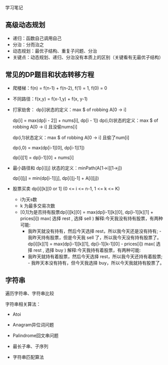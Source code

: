 学习笔记

## 高级动态规划

* 递归：函数自己调用自己
* 分治：分而治之
* 动态规划：最优子结构、重复子问题、分治
* 关键点：动态规划、递归、分治没有本质上的区别（关键看有无最优子结构）

## 常见的DP题目和状态转移方程

* 爬楼梯：f(n) = f(n-1) + f(n-2), f(1) = 1, f(0) = 0

* 不同路径：f(x,y) = f(x-1,y) + f(x, y-1)

* 打家劫舍：
  dp[i]状态的定义：max $ of robbing A[0 -> i]

  dp[i] = max(dp[i - 2]] + nums[i], dp[i - 1])
  dp(i,0)状态的定义：max $ of robbing A[0 -> i] 且没偷nums[i]

  dp(i,1)状态定义：max $ of robbing A[0 -> i] 且偷了num[i]

  dp(i,0) = max(dp[i-1][0], dp[i-1][1])

  dp[i][1] = dp[i-1][0] + nums[i]

* 最小路径和
  dp[i][j] 状态的定义：minPath(A[1->i][1->j])

  dp[i][j] = min(dp[i-1][j], dp[i][j-1] + A[i][j])

* 股票买卖
  dp[i][k][0 or 1] (0 <= i <= n-1, 1 <= k <= K)

  * i为天s数
  * k 为最多交易次数
  * [0,1]为是否持有股票dp[i][k][0] = max(dp[i-1][k][0], dp[i-1][k][1] + prices[i]) max( 选择 rest , 选择 sell )
    解释:今天我没有持有股票，有两种可能:
    - 我昨天就没有持有，然后今天选择 rest，所以我今天还是没有持有; - 我昨天持有股票，但是今天我 sell 了，所以我今天没有持有股票了。
    dp[i][k][1] = max(dp[i-1][k][1], dp[i-1][k-1][0] - prices[i]) max( 选择 rest , 选择 buy )
    解释:今天我持有着股票，有两种可能:
    - 我昨天就持有着股票，然后今天选择 rest，所以我今天还持有着股票; - 我昨天本没有持有，但今天我选择 buy，所以今天我就持有股票了。

  

  

## 字符串

遍历字符串、字符串比较

字符串相关算法：

* Atoi

* Anagram异位词问题

* Palindrome回文串问题

* 最长子串、子序列

* 字符串匹配算法

  













